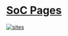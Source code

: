 # [SoC Pages](https://github.com/Qitas/SoC) 

[![sites](http://182.61.61.133/link/resources/head.png)](http://www.qitas.cn) 

